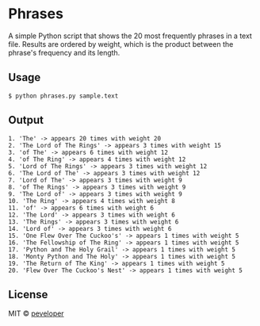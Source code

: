 # Phrases
A simple Python script that shows the 20 most frequently phrases in a text file.
Results are ordered by weight, which is the product between the phrase's
frequency and its length.

## Usage
```
$ python phrases.py sample.text
```

## Output
```
1. 'The' -> appears 20 times with weight 20
2. 'The Lord of The Rings' -> appears 3 times with weight 15
3. 'of The' -> appears 6 times with weight 12
4. 'of The Ring' -> appears 4 times with weight 12
5. 'Lord of The Rings' -> appears 3 times with weight 12
6. 'The Lord of The' -> appears 3 times with weight 12
7. 'Lord of The' -> appears 3 times with weight 9
8. 'of The Rings' -> appears 3 times with weight 9
9. 'The Lord of' -> appears 3 times with weight 9
10. 'The Ring' -> appears 4 times with weight 8
11. 'of' -> appears 6 times with weight 6
12. 'The Lord' -> appears 3 times with weight 6
13. 'The Rings' -> appears 3 times with weight 6
14. 'Lord of' -> appears 3 times with weight 6
15. 'One Flew Over The Cuckoo's' -> appears 1 times with weight 5
16. 'The Fellowship of The Ring' -> appears 1 times with weight 5
17. 'Python and The Holy Grail' -> appears 1 times with weight 5
18. 'Monty Python and The Holy' -> appears 1 times with weight 5
19. 'The Return of The King' -> appears 1 times with weight 5
20. 'Flew Over The Cuckoo's Nest' -> appears 1 times with weight 5
```

## License
MIT © [peveloper](https://www.github.com/peveloper)
